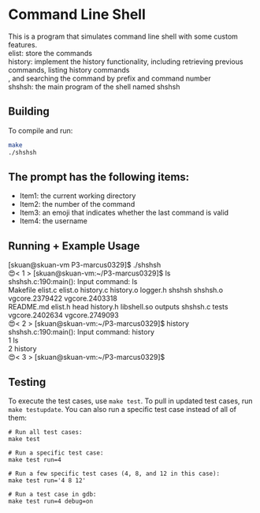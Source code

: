 # Command Line Shell

This is a program that simulates command line shell with some custom features.  
elist: store the commands  
history: implement the history functionality, including retrieving previous commands, listing history commands  
, and searching the command by prefix and command number  
shshsh: the main program of the shell named shshsh  
  


## Building

To compile and run:

```bash
make
./shshsh
```

## The prompt has the following items:  

* Item1: the current working directory  
* Item2: the number of the command  
* Item3: an emoji that indicates whether the last command is valid  
* Item4: the username   

## Running + Example Usage  

[skuan@skuan-vm P3-marcus0329]$ ./shshsh  
😍< 1 > [skuan@skuan-vm:\~/P3-marcus0329]$ ls  
shshsh.c:190:main(): Input command: ls  
Makefile   elist.c  elist.o  history.c  history.o    logger.h  shshsh    shshsh.o  vgcore.2379422  vgcore.2403318  
README.md  elist.h  head     history.h  libshell.so  outputs   shshsh.c  tests     vgcore.2402634  vgcore.2749093  
😍< 2 > [skuan@skuan-vm:\~/P3-marcus0329]$ history  
shshsh.c:190:main(): Input command: history  
1 ls  
2 history  
😍< 3 > [skuan@skuan-vm:~/P3-marcus0329]$  


## Testing

To execute the test cases, use `make test`. To pull in updated test cases, run `make testupdate`. You can also run a specific test case instead of all of them:

```
# Run all test cases:
make test

# Run a specific test case:
make test run=4

# Run a few specific test cases (4, 8, and 12 in this case):
make test run='4 8 12'

# Run a test case in gdb:
make test run=4 debug=on
```
